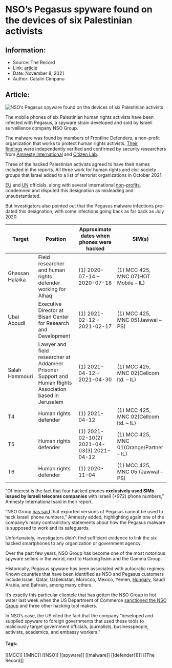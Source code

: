 # NSO’s Pegasus spyware found on the devices of six Palestinian activists
### 

## Information:
+ Source: The Record
+ Link: [article](https://therecord.media/nsos-pegasus-spyware-found-on-devices-of-six-palestinian-activists/)
+ Date: November 8, 2021
+ Author: Catalin Cimpanu


## Article:
![NSO’s Pegasus spyware found on the devices of six Palestinian activists](https://therecord.media/wp-content/uploads/2021/11/palestine.jpg)

The mobile phones of six Palestinian human rights activists have been infected with Pegasus, a spyware strain developed and sold by Israeli surveillance company NSO Group.


The malware was found by members of Frontline Defenders, a non-profit organization that works to protect human rights activists. [Their findings](https://www.frontlinedefenders.org/en/statement-report/statement-targeting-palestinian-hrds-pegasus) were independently verified and confirmed by security researchers from [Amnesty International](https://www.amnesty.org/en/latest/research/2021/11/devices-of-palestinian-human-rights-defenders-hacked-with-nso-groups-pegasus-spyware-2/) and [Citizen Lab](https://citizenlab.ca/2021/11/palestinian-human-rights-defenders-hacked-nso-groups-pegasus-spyware/).


Three of the hacked Palestinian activists agreed to have their names included in the reports. All three work for human rights and civil society groups that Israel added to a list of terrorist organizations in October 2021.


[EU](https://eeas.europa.eu/headquarters/headquarters-homepage_en/106325/Palestine:%20High%20Representative/Vice-President%20Josep%20Borrell%20met%20with%20Prime%20Minister%20Mohammad%20Shtayyeh) and [UN](https://www.ohchr.org/EN/NewsEvents/Pages/DisplayNews.aspx?NewsID=27708&LangID=E) officials, along with several international [non](https://www.amnesty.org/en/latest/news/2021/10/israel-opt-designation-of-palestinian-civil-society-groups-as-terrorists-a-brazen-attack-on-human-rights/#Palestine)–[profits](https://www.hrw.org/news/2021/10/22/israel/palestine-designation-palestinian-rights-groups-terrorists), condemned and disputed this designation as misleading and unsubstantiated.


But investigators also pointed out that the Pegasus malware infections pre-dated this designation, with some infections going back as far back as July 2020.




| Target | Position | Approximate dates when phones were hacked | SIM(s) |
| --- | --- | --- | --- |
| Ghassan Halaika | Field researcher and human rights defender working for Alhaq | (1) 2020-07-14 – 2020-07-18 | (1) MCC 425, MNC 07(HOT Mobile – IL) |
| Ubai Aboudi | Executive Director at Bisan Center for Research and Development | (1) 2021-02-12 – 2021-02-17 | (1) MCC 425, MNC 05(Jawwal – PS) |
| Salah Hammouri | Lawyer and field researcher at Addameer Prisoner Support and Human Rights Association based in Jerusalem | (1) 2021-04-12 – 2021-04-30 | (1) MCC 425, MNC 02(Cellcom ltd. – IL) |
| T4 | Human rights defender | (1) 2021-04-12 | (1) MCC 425, MNC 02(Cellcom ltd. – IL) |
| T5 | Human rights defender | (1) 2021-02-10(2) 2021-04-03(3) 2021-04-12 | (1) MCC 425, MNC 01(Orange/Partner – IL) |
| T6 | Human rights defender | (1) 2020-11-04 | (1) MCC 425, MNC 05 (Jawwal – PS) |


“Of interest is the fact that four hacked phones **exclusively used SIMs issued by Israeli telecoms companies** with Israeli (+972) phone numbers,” Amnesty International said in their report.


“NSO Group [has said](https://www.technologyreview.com/2020/08/19/1006458/nso-spyware-controversy-pegasus-human-rights/) that exported versions of Pegasus cannot be used to hack Israeli phone numbers,” Amnesty added, highlighting again one of the company’s many contradictory statements about how the Pegasus malware is supposed to work and its safeguards.


Unfortunately, investigators didn’t find sufficient evidence to link the six hacked smartphones to any organization or government agency.


Over the past few years, NSO Group has become one of the most notorious spyware sellers in the world, next to HackingTeam and the Gamma Group.


Historically, Pegasus spyware has been associated with autocratic regimes. Known countries that have been identified as NSO and Pegasus customers include Israel, Qatar, Uzbekistan, Morocco, Mexico, Yemen, [Hungary](https://therecord.media/hungarian-official-confirms-governments-bought-and-used-pegasus-spyware/), Saudi Arabia, and Bahrain, among many others.


It’s exactly this particular clientele that has gotten the NSO Group in hot water last week when the US Department of Commerce [sanctioned the NSO Group](https://therecord.media/us-sanctions-four-companies-selling-hacking-tools-including-nso-group-candiru/) and three other hacking tool makers.


In NSO’s case, the US cited the fact that the company “developed and supplied spyware to foreign governments that used these tools to maliciously target government officials, journalists, businesspeople, activists, academics, and embassy workers.”





#### Tags:
[[MCC]] [[MNC]] [[NSO]] [[spyware]] [[malware]] [[defender(1)]] [[The Record]]
